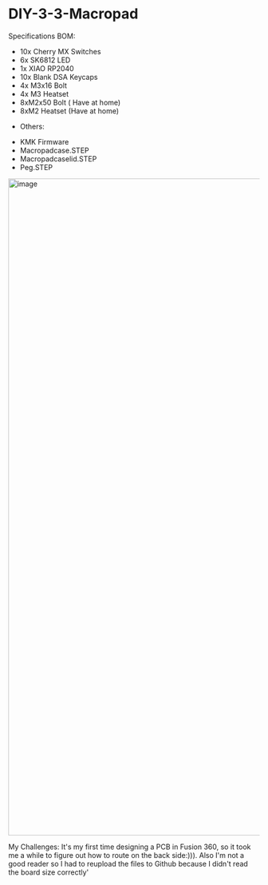 # DIY-3-3-Macropad
Specifications
BOM:
+ 10x Cherry MX Switches
+	6x SK6812 LED
+	1x XIAO RP2040
+	10x Blank DSA Keycaps
+	4x M3x16 Bolt
+	4x M3 Heatset
+   8xM2x50 Bolt ( Have at home)
+   8xM2 Heatset (Have at home)

  
- Others:
+	KMK Firmware
+	Macropadcase.STEP
+	Macropadcaselid.STEP
+ Peg.STEP

<img width="1988" height="1316" alt="image" src="https://github.com/user-attachments/assets/eae0b747-9a81-4966-aa0a-26ca5f6ce146" />


My Challenges:
It's my first time designing a PCB in Fusion 360, so it took me a while to figure out how to route on the back side:))).
Also I'm not a good reader so I had to reupload the files to Github because I didn't read the board size correctly'
 	 	 



